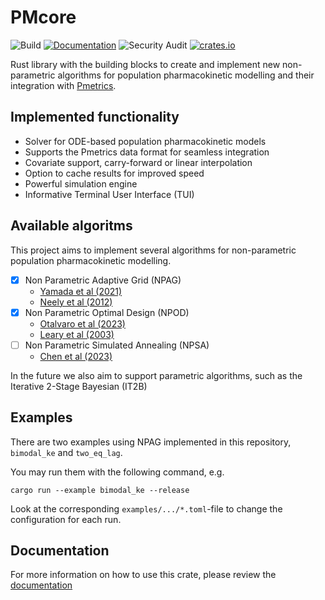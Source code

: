 # PMcore
![Build](https://github.com/LAPKB/PMcore/actions/workflows/rust.yml/badge.svg)
[![Documentation](https://github.com/LAPKB/PMcore/actions/workflows/docs.yml/badge.svg)](https://lapkb.github.io/PMcore/pmcore/)
![Security Audit](https://github.com/LAPKB/PMcore/actions/workflows/security_audit.yml/badge.svg)
[![crates.io](https://img.shields.io/crates/v/pmcore.svg)](https://crates.io/crates/pmcore)


Rust library with the building blocks to create and implement new non-parametric algorithms for population pharmacokinetic modelling and their integration with [Pmetrics](https://github.com/LAPKB/Pmetrics).

## Implemented functionality

* Solver for ODE-based population pharmacokinetic models
* Supports the Pmetrics data format for seamless integration
* Covariate support, carry-forward or linear interpolation
* Option to cache results for improved speed
* Powerful simulation engine 
* Informative Terminal User Interface (TUI)

## Available algoritms

This project aims to implement several algorithms for non-parametric population pharmacokinetic modelling.

- [x] Non Parametric Adaptive Grid (NPAG)
    - [Yamada et al (2021)](https://www.ncbi.nlm.nih.gov/pmc/articles/PMC7823953/)
    - [Neely et al (2012)](https://pubmed.ncbi.nlm.nih.gov/22722776/)
- [x] Non Parametric Optimal Design (NPOD)
  - [Otalvaro et al (2023)](https://pubmed.ncbi.nlm.nih.gov/36478350/)
  - [Leary et al (2003)](https://www.page-meeting.org/default.asp?abstract=421)
- [ ] Non Parametric Simulated Annealing (NPSA)
  - [Chen et al (2023)](https://arxiv.org/abs/2301.12656)

In the future we also aim to support parametric algorithms, such as the Iterative 2-Stage Bayesian (IT2B)

## Examples

There are two examples using NPAG implemented in this repository, `bimodal_ke` and `two_eq_lag`. 

You may run them with the following command, e.g.
```
cargo run --example bimodal_ke --release
```
Look at the corresponding `examples/.../*.toml`-file to change the configuration for each run.

## Documentation

For more information on how to use this crate, please review the [documentation](https://lapkb.github.io/PMcore/)
